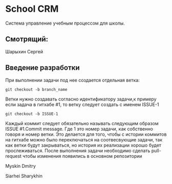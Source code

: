 School CRM
========================

Система управление учебным процессом для школы.

Смотрящий:
----------

Шарыхин Сергей


Введение разработки
------------------

При выполнении задачи под нее создается отдельная ветка:

    git checkout -b branch_name

Ветки нужно создавать согласно идентификатору задачи,к примеру если задача в гитхабе #1, то ветку следует
создать с именем ISSUE-1

    git checkout -b ISSUE-1

Каждый коммит следует обязательно называть следующим образом ISSUE #1.Commit message. Где 1 это номер задачи, как
собственно говоря и номер ветки. Это делается для того, чтобы с истории коммитов на гитхабе можно было переключаться
на соотвесвующие задачи, так как ветки будут закрываться, но история их реализации хорошо будет прослеживаться.
После выполнения задачи необходимо сделать pull-request чтобы изменения появились в основном репозитории

Myskin Dmitry

Siarhei Sharykhin
